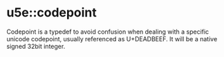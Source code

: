 # u5e::codepoint

Codepoint is a typedef to avoid confusion when dealing with a specific unicode codepoint, usually referenced as U+DEADBEEF. It will be a native signed 32bit integer.
